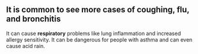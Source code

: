 ## It is common to see more cases of coughing, flu, and bronchitis
 
It can cause **respiratory** problems like lung inflammation and increased allergy sensitivity. It can be dangerous for people with asthma and can even cause acid rain.
